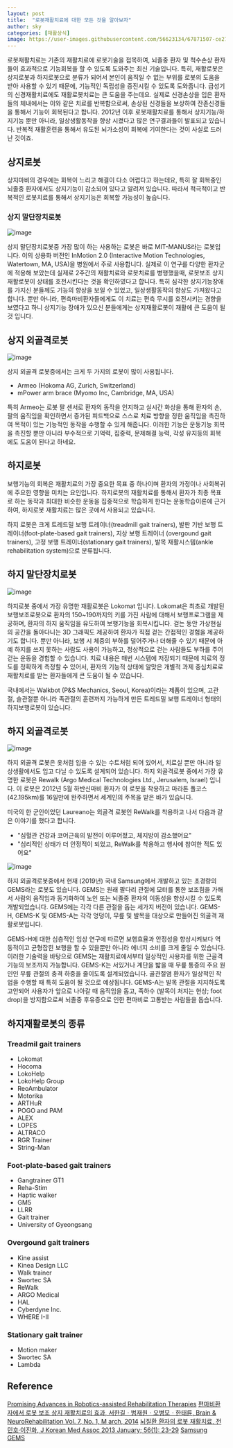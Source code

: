 ```yaml
---
layout: post
title:  "로봇재활치료에 대한 모든 것을 알아보자"
author: sky
categories: [재활상식]
image: https://user-images.githubusercontent.com/56623134/67871507-ce273e80-fb73-11e9-975d-d03ca536fc90.png
---
```


로봇재활치료는 기존의 재활치료에 로봇기술을 접목하여, 뇌졸중 환자 및 척수손상 환자들이 효과적으로 기능회복을 할 수 있도록 도와주는 최신 기술입니다.
특히, 재활로봇은 상지로봇과 하지로봇으로 분류가 되어서 본인이 움직일 수 없는 부위를 로봇의 도움을 받아 사용할 수 있기 때문에, 기능적인 독립성을 증진시킬 수 있도록 도와줍니다.
급성기의 신경재활치료에도 재활로봇치료는 큰 도움을 주는데요. 실제로 신경손상을 입은 환자들의 체내에서는 이와 같은 치료를 반복함으로써, 손상된 신경들을 보상하여 잔존신경들을 통해서 기능이 회복된다고 합니다.
2012년 이후 로봇재활치료를 통해서 상지기능/하지기능 뿐만 아니라, 일상생활동작을 향상 시켰다고 많은 연구결과들이 발표되고 있습니다. 반복적 재활훈련을 통해서 유도된 뇌가소성이 회복에 기여한다는 것이 사실로 드러난 것이죠.

## 상지로봇

상지마비의 경우에는 회복이 느리고 해결이 다소 어렵다고 하는데요, 특히 잘 회복중인 뇌졸중 환자에서도 상지기능이 감소되어 있다고 알려져 있습니다.
따라서 적극적이고 반복적인 로봇치료를 통해서 상지기능은 회복할 가능성이 높습니다.

### 상지 말단장치로봇

![image](https://user-images.githubusercontent.com/56623134/68067615-09508a00-fd8d-11e9-8264-d8518870a3a6.png)

상지 말단장치로봇중 가장 많이 하는 사용하는 로봇은 바로 MIT-MANUS라는 로봇입니다.
이의 상용화 버전인 InMotion 2.0 (Interactive Motion Technologies, Watertown, MA, USA)을 병원에서 주로 사용합니다.
실제로 이 연구를 다양한 환자군에 적용해 보았는데 실제로 2주간의 재활치료와 로봇치료를 병행했을때, 로봇보조 상지재활로봇이 상태를 호전시킨다는 것을 확인하였다고 합니다.
특히 심각한 상지기능장애를 가지신 분들께도 기능의 향상을 보일 수 있었고, 일상생활동작의 향상도 가져왔다고 합니다.
뿐만 아니라, 편측마비환자들에게도 이 치료는 편측 무시를 호전시키는 경향을 보였다고 하니 상지기능 장애가 있으신 분들에게는 상지재활로봇이 재활에 큰 도움이 될 것 입니다.

## 상지 외골격로봇

![image](https://user-images.githubusercontent.com/56623134/68067703-9cd68a80-fd8e-11e9-9f63-b5edc85a6fe8.png)

상지 외골격 로봇중에서는 크게 두 가지의 로봇이 많이 사용됩니다.
- Armeo (Hokoma AG, Zurich, Switzerland)
- mPower arm brace (Myomo Inc, Cambridge, MA, USA)

특히 Armeo는 로봇 팔 센서로 환자의 동작을 인지하고 실시간 화상을 통해 환자의 손, 팔의 움직임을 확인하면서 증가된 피드백으로 스스로 치료 방향을 정한 움직임을 촉진하여 목적이 있는 기능적인 동작을 수행할 수 있게 해줍니다.
이러한 기능은 운동기능 회복을 촉진할 뿐만 아니라 부수적으로 기억력, 집중력, 문제해결 능력, 각성 유지등의 회복에도 도움이 된다고 하네요.

## 하지로봇

보행기능의 회복은 재활치료의 가장 중요한 목표 중 하나이며 환자의 가정이나 사회복귀에 주요한 영향을 미치는 요인입니다.
하지로봇의 재활치료를 통해서 환자가 최종 목표로 하는 동작과 최대한 비슷한 운동을 집중적으로 학습하게 한다는 운동학습이론에 근거하여, 하지로봇 재활치료는 많은 곳에서 사용되고 있습니다.

하지 로봇은 크게 트레드밀 보행 트레이너(treadmill gait trainers), 발판 기반 보행 트레이너(foot-plate-based gait trainers), 지상 보행 트레이너 (overgound gait trainers), 고정 보행 트레이너(stationary gait trainers), 발목 재활시스템(ankle rehabilitation system)으로 분류됩니다.

## 하지 말단장치로봇

![image](https://user-images.githubusercontent.com/56623134/68071774-31f27700-fdc1-11e9-81a2-3fccdbfda310.png)

하지로봇 중에서 가장 유명한 재활로봇은 Lokomat 입니다.
Lokomat은 최초로 개발된 보행보조로봇으로 환자의 150~190까지의 키를 가진 사람에 대해서 보행프로그램을 제공하며, 환자의 하지 움직임을 유도하여 보행기능을 회복시킵니다. 걷는 동안 가상현실의 공간을 돌아다니는 3D 그래픽도 제공하여 환자가 직접 걷는 간접적인 경험을 제공하기도 합니다. 뿐만 아니라, 보행 시 체중의 부하를 덜어주거나 더해줄 수 있기 때문에 아예 하지를 쓰지 못하는 사람도 사용이 가능하고, 정상적으로 걷는 사람들도 부하를 주어 걷는 운동을 경험할 수 있습니다. 치료 내용은 매번 시스템에 저장되기 때문에 치료의 정도를 정확하게 측정할 수 있어서, 환자의 기능적 상태에 알맞은 개별적 과제 중심치료로 재활치료를 받는 환자들에게 큰 도움이 될 수 있습니다.

국내에서는 Walkbot (P&S Mechanics, Seoul, Korea)이라는 제품이 있으며, 고관절, 슬관절뿐 아니라 족관절의 훈련까지 가능하게 만든 트레드밀 보행 트레이너 형태의 하지보행로봇이 있습니다.

## 하지 외골격로봇

![image](https://user-images.githubusercontent.com/56623134/67929857-c0b89580-fc01-11e9-9bd6-cd36d74ba5b6.png)

하지 외골격 로봇은 옷처럼 입을 수 있는 수트처럼 되어 있어서, 치료실 뿐만 아니라 일상생활에서도 입고 다닐 수 있도록 설계되어 있습니다.
하지 외골격로봇 중에서 가장 유명한 로봇은 Rewalk (Argo Medical Technologies Ltd., Jerusalem, Israel) 입니다.
이 로봇은 2012년 5월 하반신마비 환자가 이 로봇을 착용하고 마라톤 풀코스 (42.195km)를 16일만에 완주하면서 세계인의 주목을 받은 바가 있습니다.

미국의 한 군인이었던 Laureano는 외골격 로봇인 ReWalk를 착용하고 나서 다음과 같은 이야기를 했다고 합니다.
- "심혈관 건강과 코어근육의 발전이 이루어졌고, 체지방이 감소했어요"
- "심리적인 상태가 더 안정적이 되었고, ReWalk를 착용하고 행사에 참여한 적도 있어요"

![image](https://user-images.githubusercontent.com/56623134/68071967-8c8cd280-fdc3-11e9-9855-d9b2210663ec.png)

하지 외골격로봇중에서 현재 (2019년) 국내 Samsung에서 개발하고 있는 초경량의 GEMS라는 로봇도 있습니다.
GEMS는 원래 팔다리 관절에 모터를 통한 보조힘을 가해서 사람의 움직임과 동기화하여 노인 또는 뇌졸중 환자의 이동성을 향상시킬 수 있도록 개발되었습니다. GEMS에는 각각 다른 관절을 돕는 세가지 버전이 있습니다. GEMS-H, GEMS-K 및 GEMS-A는 각각 엉덩이, 무릎 및 발목을 대상으로 만들어진 외골격 재활로봇입니다.

GEMS-H에 대한 심층적인 임상 연구에 따르면 보행효율과 안정성을 향상시켜보다 역동적이고 균형잡힌 보행을 할 수 있을뿐만 아니라 에너지 소비를 크게 줄일 수 있습니다. 이러한 기술력을 바탕으로 GEMS는 재활치료에서부터 일상적인 사용자를 위한 근골격 기능의 보조까지 가능합니다. GEMS-K는 서있거나 계단을 밟을 때 무릎 통증의 주요 원인인 무릎 관절의 충격 하중을 줄이도록 설계되었습니다. 골관절염 환자가 일상적인 작업을 수행할 때 특히 도움이 될 것으로 예상됩니다. GEMS-A는 발목 관절을 지지하도록 고안되어 사용자가 앞으로 나아갈 때 움직임을 돕고, 족하수 (발목이 처지는 현상; foot drop)을 방지함으로써 뇌졸중 후유증으로 인한 편마비로 고통받는 사람들을 돕습니다.


## 하지재활로봇의 종류

### Treadmil gait trainers
- Lokomat
- Hocoma
- LokoHelp
- LokoHelp Group
- ReoAmbulator
- Motorika
- ARTHuR
- POGO and PAM
- ALEX
- LOPES
- ALTRACO
- RGR Trainer
- String-Man

### Foot-plate-based gait trainers
- Gangtrainer GT1
- Reha-Stim
- Haptic walker
- GM5
- LLRR
- Gait trainer
- University of Gyeongsang

### Overgound gait trainers
- Kine assist
- Kinea Design LLC
- Walk trainer
- Swortec SA
- ReWalk
- ARGO Medical
- HAL 
- Cyberdyne Inc.
- WHERE I-II

### Stationary gait trainer
- Motion maker
- Swortec SA
- Lambda

## Reference

[Promising Advances in Robotics-assisted Rehabilitation Therapies](https://www.brainandlife.org/articles/high-tech-therapies-are-enhancing-rehabilitation-and-recovery-for-stroke/)
[편마비환자에서 로봇 보조 상지 재활치료의 효과, 서한길ㆍ범재원ㆍ오병모ㆍ한태륜, Brain & NeuroRehabilitation Vol. 7, No. 1, M arch, 2014](https://synapse.koreamed.org/Synapse/Data/PDFData/0176BN/bn-7-39.pdf)
[뇌질환 환자의 로봇 재활치료, 전민호·이진화, J Korean Med Assoc 2013 January; 56(1): 23-29](https://synapse.koreamed.org/Synapse/Data/PDFData/0119JKMA/jkma-56-23.pdf)
[Samsung GEMS](https://news.samsung.com/global/get-a-glimpse-of-the-next-generation-innovations-on-display-at-samsungs-technology-showcase)

